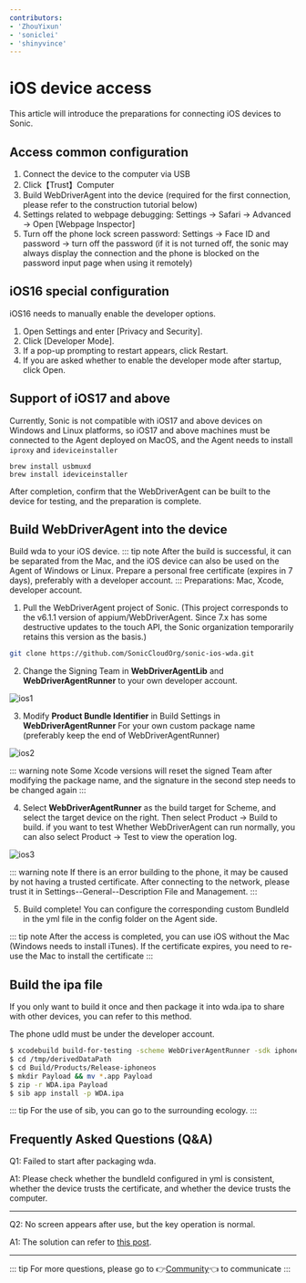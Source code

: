 ```yaml
---
contributors:
- 'ZhouYixun'
- 'soniclei'
- 'shinyvince'
---
```


# iOS device access

This article will introduce the preparations for connecting iOS devices to Sonic.

## Access common configuration

1. Connect the device to the computer via USB
2. Click【Trust】Computer
3. Build WebDriverAgent into the device (required for the first connection, please refer to the construction tutorial below)
4. Settings related to webpage debugging: Settings → Safari → Advanced → Open [Webpage Inspector]
5. Turn off the phone lock screen password: Settings → Face ID and password → turn off the password (if it is not turned off, the sonic may always display the connection and the phone is blocked on the password input page when using it remotely)

## iOS16 special configuration

iOS16 needs to manually enable the developer options.

1. Open Settings and enter [Privacy and Security].
2. Click [Developer Mode].
3. If a pop-up prompting to restart appears, click Restart.
4. If you are asked whether to enable the developer mode after startup, click Open.

## Support of iOS17 and above

Currently, Sonic is not compatible with iOS17 and above devices on Windows and Linux platforms, so iOS17 and above machines must be connected to the Agent deployed on MacOS, and the Agent needs to install `iproxy` and `ideviceinstaller`

```shell
brew install usbmuxd
brew install ideviceinstaller
```

After completion, confirm that the WebDriverAgent can be built to the device for testing, and the preparation is complete.

## Build WebDriverAgent into the device

Build wda to your iOS device.
::: tip note
After the build is successful, it can be separated from the Mac, and the iOS device can also be used on the Agent of Windows or Linux. Prepare a personal free certificate (expires in 7 days), preferably with a developer account.
:::
Preparations: Mac, Xcode, developer account.

1. Pull the WebDriverAgent project of Sonic. (This project corresponds to the v6.1.1 version of appium/WebDriverAgent. Since 7.x has some destructive updates to the touch API, the Sonic organization temporarily retains this version as the basis.)

```bash
git clone https://github.com/SonicCloudOrg/sonic-ios-wda.git
```

2. Change the Signing Team in **WebDriverAgentLib** and **WebDriverAgentRunner** to your own developer account.

![ios1](./images/ios1.png)

3. Modify **Product Bundle Identifier** in Build Settings in **WebDriverAgentRunner**
   For your own custom package name (preferably keep the end of WebDriverAgentRunner)

![ios2](./images/ios2.png)

::: warning note
Some Xcode versions will reset the signed Team after modifying the package name, and the signature in the second step needs to be changed again
:::

4. Select **WebDriverAgentRunner** as the build target for Scheme, and select the target device on the right. Then select Product -> Build to build. if you want to test
   Whether WebDriverAgent can run normally, you can also select Product -> Test to view the operation log.

![ios3](./images/ios3.png)

::: warning note
If there is an error building to the phone, it may be caused by not having a trusted certificate. After connecting to the network, please trust it in Settings--General--Description File and Management.
:::

5. Build complete! You can configure the corresponding custom BundleId in the yml file in the config folder on the Agent side.

::: tip note
After the access is completed, you can use iOS without the Mac (Windows needs to install iTunes). If the certificate expires, you need to re-use the Mac to install the certificate
:::

## Build the ipa file

If you only want to build it once and then package it into wda.ipa to share with other devices, you can refer to this method.

The phone udId must be under the developer account.

```bash
$ xcodebuild build-for-testing -scheme WebDriverAgentRunner -sdk iphoneos -configuration Release -derivedDataPath /tmp/derivedDataPath
$ cd /tmp/derivedDataPath
$ cd Build/Products/Release-iphoneos
$ mkdir Payload && mv *.app Payload
$ zip -r WDA.ipa Payload
$ sib app install -p WDA.ipa
```

::: tip
For the use of sib, you can go to the surrounding ecology.
:::

## Frequently Asked Questions (Q&A)

Q1: Failed to start after packaging wda.

A1: Please check whether the bundleId configured in yml is consistent, whether the device trusts the certificate, and whether the device trusts the computer.

---

Q2: No screen appears after use, but the key operation is normal.

A1: The solution can refer to [this post](https://sonic-cloud.wiki/d/27-ios).

---

::: tip
For more questions, please go to 👉[Community](https://discord.gg/c9ZD6jSyTE)👈 to communicate
:::
